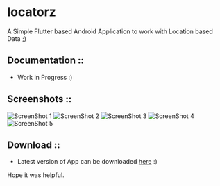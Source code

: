 # locatorz

A Simple Flutter based Android Application to work with Location based Data ;)

## Documentation ::

  - Work in Progress :)
  
## Screenshots :: 

  ![ScreenShot 1](https://github.com/itzmeanjan/locatorz/blob/master/Screenshot_20190324-222334.png)
  ![ScreenShot 2](https://github.com/itzmeanjan/locatorz/blob/master/Screenshot_20190324-222349.png)
  ![ScreenShot 3](https://github.com/itzmeanjan/locatorz/blob/master/Screenshot_20190324-222400.png)
  ![ScreenShot 4](https://github.com/itzmeanjan/locatorz/blob/master/Screenshot_20190331-221646.png)
  ![ScreenShot 5](https://github.com/itzmeanjan/locatorz/blob/master/Screenshot_20190324-222432.png)
  
  
## Download ::

  - Latest version of App can be downloaded [here](https://github.com/itzmeanjan/locatorz/blob/master/locatorz.apk) :)


Hope it was helpful.
